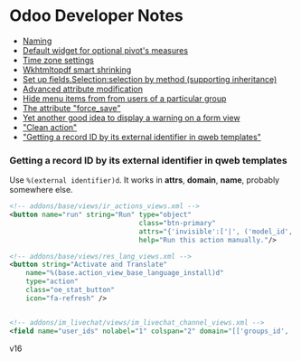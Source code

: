 # Odoo Developer Notes

- [Naming](./notes/naming.md)
- [Default widget for optional pivot's measures](./notes/default_widget_for_optional_pivots_measures.md)
- [Time zone settings](./notes/time_zone_settings.md)
- [Wkhtmltopdf smart shrinking](./notes/wkhtmltopdf_smart_shrinking.md)
- [Set up fields.Selection:selection by method (supporting inheritance)](./notes/set_up_selection_by_method.md)
- [Advanced attribute modification](./notes/advanced_attribute_modification.md)
- [Hide menu items from from users of a particular group](./notes/hide_menu_items_from_group.md)
- [The attribute "force_save"](./notes/force_save_attr.md)
- [Yet another good idea to display a warning on a form view](./notes/yaga_to_display_a_warning_on_a_form_view.md)
- ["Clean action"](./notes/clean_action.md)
- ["Getting a record ID by its external identifier in qweb templates"](#getting-a-record-id-by-its-external-identifier-in-qweb-templates)

### Getting a record ID by its external identifier in qweb templates

Use `%(external identifier)d`. It works in **attrs**, **domain**, **name**, probably somewhere else.

```xml
<!-- addons/base/views/ir_actions_views.xml -->
<button name="run" string="Run" type="object"
                                class="btn-primary"
                                attrs="{'invisible':['|', ('model_id', '!=', %(base.model_ir_actions_server)s), ('state', '!=', 'code')]}"
                                help="Run this action manually."/>

<!-- addons/base/views/res_lang_views.xml -->
<button string="Activate and Translate"
    name="%(base.action_view_base_language_install)d"
    type="action"
    class="oe_stat_button"
    icon="fa-refresh" />


<!-- addons/im_livechat/views/im_livechat_channel_views.xml -->
<field name="user_ids" nolabel="1" colspan="2" domain="[['groups_id', 'not in', %(base.group_portal)d]]">
```

v16
